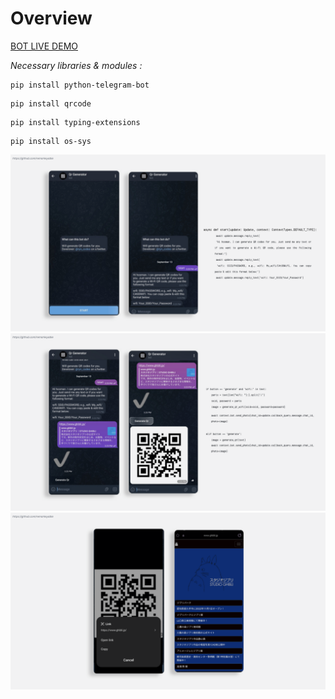 <h1>Overview</h1>

<a href="https://t.me/the_qrgeneratorbot"> BOT LIVE DEMO </a> 
<p><em> Necessary libraries & modules :</em> </p>

```
pip install python-telegram-bot
```
```
pip install qrcode
```
```
pip install typing-extensions
```
```
pip install os-sys
```
<kbd>
<img src="img/1.png">
</kbd>  
<kbd>
<img src="img/2.png">
  </kbd>  
<kbd>
<img src="img/3.png">
</kbd>  

